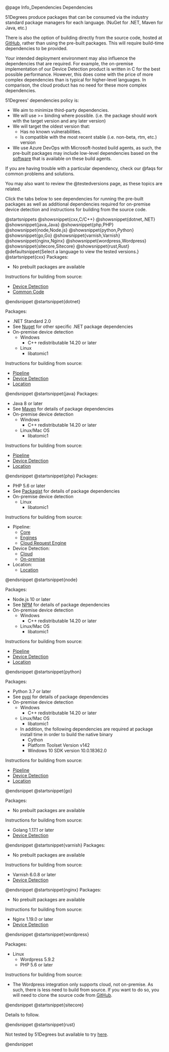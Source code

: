 @page Info_Dependencies Dependencies

51Degrees produce packages that can be consumed via the industry standard package managers for
each language. (NuGet for .NET, Maven for Java, etc.)

There is also the option of building directly from the source code, hosted at [GitHub](https://github.com/51Degrees), 
rather than using the pre-built packages. This will require build-time dependencies to be provided.


Your intended deployment environment may also influence the dependencies that are required.
For example, the on-premise implementation of our Device Detection product is written in C for the 
best possible performance. However, this does come with the price of more complex dependencies 
than is typical for higher-level languages. In comparison, the cloud product has no need for these 
more complex dependencies.

51Degrees' dependencies policy is:
- We aim to minimize third-party dependencies.
- We will use >= binding where possible. (i.e. the package should work with the target version and any later version)
- We will target the oldest version that:
  - Has no known vulnerabilities.
  - Is compatible with the most recent stable (i.e. non-beta, rtm, etc.) version
- We use Azure DevOps with Microsoft-hosted build agents, as such, the pre-built packages may include low-level dependencies based on the [software](https://docs.microsoft.com/en-us/azure/devops/pipelines/agents/hosted) that is available on these build agents.

If you are having trouble with a particular dependency, check our @faqs for common problems and solutions.

You may also want to review the @testedversions page, as these topics are related.

Click the tabs below to see dependencies for running the pre-built packages as well as additional
dependencies required for on-premise device detection and instructions for building from the source 
code.

@startsnippets
@showsnippet{cxx,C/C++}
@showsnippet{dotnet,.NET}
@showsnippet{java,Java}
@showsnippet{php,PHP}
@showsnippet{node,Node.js}
@showsnippet{python,Python}
@showsnippet{go,Go}
@showsnippet{varnish,Varnish}
@showsnippet{nginx,Nginx}
@showsnippet{wordpress,Wordpress}
@showsnippet{sitecore,Sitecore}
@showsnippet{rust,Rust}
@defaultsnippet{Select a language to view the tested versions.}
@startsnippet{cxx}
Packages:
- No prebuilt packages are available

Instructions for building from source:
- [Device Detection](https://github.com/51Degrees/device-detection-cxx#readme)
- [Common Code](https://github.com/51Degrees/common-cxx#readme)

@endsnippet
@startsnippet{dotnet}

Packages:  
- .NET Standard 2.0
- See [Nuget](https://www.nuget.org/profiles/51Degrees) for other specific .NET package dependencies
- On-premise device detection
  - Windows
    - C++ redistributable 14.20 or later
  - Linux
    - libatomic1

Instructions for building from source:
- [Pipeline](https://github.com/51Degrees/pipeline-dotnet#readme)
- [Device Detection](https://github.com/51Degrees/device-detection-dotnet#readme)
- [Location](https://github.com/51Degrees/location-dotnet#readme)

@endsnippet
@startsnippet{java}
Packages:
- Java 8 or later
- See [Maven](https://search.maven.org/search?q=g:com.51degrees) for details of package dependencies
- On-premise device detection
  - Windows
    - C++ redistributable 14.20 or later
  - Linux/Mac OS
    - libatomic1

Instructions for building from source:
- [Pipeline](https://github.com/51Degrees/pipeline-java#readme)
- [Device Detection](https://github.com/51Degrees/device-detection-java#readme)
- [Location](https://github.com/51Degrees/location-java#readme)

@endsnippet
@startsnippet{php}
Packages:

- PHP 5.6 or later
- See [Packagist](https://packagist.org/packages/51degrees/) for details of package dependencies
- On-premise device detection
  - Linux
    - libatomic1

Instructions for building from source:
  - Pipeline:
    - [Core](https://github.com/51Degrees/pipeline-php-core#readme)
    - [Engines](https://github.com/51Degrees/pipeline-php-engines#readme)
    - [Cloud Request Engine](https://github.com/51Degrees/pipeline-php-cloudrequestengine#readme)
  - Device Detection:
    - [Cloud](https://github.com/51Degrees/device-detection-php#readme)
    - [On-premise](https://github.com/51Degrees/device-detection-php-onpremise#readme)
  - Location:
    - [Location](https://github.com/51Degrees/location-php#readme)

@endsnippet
@startsnippet{node}

Packages:

- Node.js 10 or later
- See [NPM](https://www.npmjs.com/~51degrees) for details of package dependencies
- On-premise device detection
  - Windows
    - C++ redistributable 14.20 or later
  - Linux/Mac OS
    - libatomic1

Instructions for building from source:
- [Pipeline](https://github.com/51Degrees/pipeline-node#readme)
- [Device Detection](https://github.com/51Degrees/device-detection-node#readme)
- [Location](https://github.com/51Degrees/location-node#readme)

@endsnippet
@startsnippet{python}

Packages:

- Python 3.7 or later
- See [pypi](https://pypi.org/user/51Degrees.mobi/) for details of package dependencies
- On-premise device detection
  - Windows
    - C++ redistributable 14.20 or later
  - Linux/Mac OS
    - libatomic1
  - In addition, the following dependencies are required at package install time in order to build the native binary
    - Cython
    - Platform Toolset Version v142
    - Windows 10 SDK version 10.0.18362.0

Instructions for building from source:
- [Pipeline](https://github.com/51Degrees/pipeline-python#readme)
- [Device Detection](https://github.com/51Degrees/device-detection-python#readme)
- [Location](https://github.com/51Degrees/location-python#readme)

@endsnippet
@startsnippet{go}

Packages:
- No prebuilt packages are available
  
Instructions for building from source:
- Golang 1.17.1 or later
- [Device Detection](https://github.com/51Degrees/device-detection-go#readme)

@endsnippet
@startsnippet{varnish}
Packages:
- No prebuilt packages are available

Instructions for building from source:
- Varnish 6.0.8 or later
- [Device Detection](https://github.com/51Degrees/device-detection-varnish#readme)

@endsnippet
@startsnippet{nginx}
Packages:
- No prebuilt packages are available

Instructions for building from source:
- Nginx 1.19.0 or later
- [Device Detection](https://github.com/51Degrees/device-detection-nginx#readme)

@endsnippet
@startsnippet{wordpress}

Packages:
- Linux
  - Wordpress 5.9.2
  - PHP 5.6 or later

Instructions for building from source:
- The Wordpress integration only supports cloud, not on-premise. As such, there is less need to build from source. If you want to do so, you will need to clone the source code from [GitHub](https://github.com/51Degrees/pipeline-wordpress).

@endsnippet
@startsnippet{sitecore}

Details to follow.

@endsnippet
@startsnippet{rust}

Not tested by 51Degrees but available to try [here](https://crates.io/crates/fiftyonedegrees).

@endsnippet

